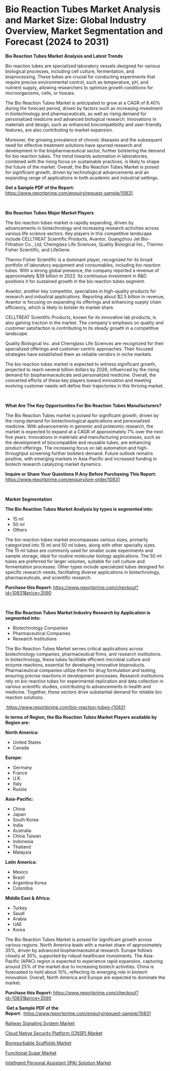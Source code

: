 <p><h1>Bio Reaction Tubes Market Analysis and Market Size: Global Industry Overview, Market Segmentation and Forecast (2024 to 2031)</h1></p><p><strong>Bio Reaction Tubes Market Analysis and Latest Trends</strong></p>
<p><p>Bio reaction tubes are specialized laboratory vessels designed for various biological processes, including cell culture, fermentation, and bioprocessing. These tubes are crucial for conducting experiments that require precise environmental control, such as temperature, pH, and nutrient supply, allowing researchers to optimize growth conditions for microorganisms, cells, or tissues.</p><p>The Bio Reaction Tubes Market is anticipated to grow at a CAGR of 8.40% during the forecast period, driven by factors such as increasing investment in biotechnology and pharmaceuticals, as well as rising demand for personalized medicine and advanced biological research. Innovations in materials and design, such as enhanced biocompatibility and user-friendly features, are also contributing to market expansion. </p><p>Moreover, the growing prevalence of chronic diseases and the subsequent need for effective treatment solutions have spurred research and development in the biopharmaceutical sector, further bolstering the demand for bio reaction tubes. The trend towards automation in laboratories, combined with the rising focus on sustainable practices, is likely to shape the future of the market. Overall, the Bio Reaction Tubes Market is poised for significant growth, driven by technological advancements and an expanding range of applications in both academic and industrial settings.</p></p>
<p><strong>Get a Sample PDF of the Report:&nbsp;</strong> <a href="https://www.reportprime.com/enquiry/request-sample/10831?utm_campaign=1103&utm_medium=2&utm_source=Github&utm_content=ia&utm_term=29112024&utm_id=bio-reaction-tubes">https://www.reportprime.com/enquiry/request-sample/10831</a></p>
<p>&nbsp;</p>
<p><strong>Bio Reaction Tubes Major Market Players</strong></p>
<p><p>The bio reaction tubes market is rapidly expanding, driven by advancements in biotechnology and increasing research activities across various life science sectors. Key players in this competitive landscape include CELLTREAT Scientific Products, Avantor, Guangzhou Jet Bio-Filtration Co., Ltd, Chemglass Life Sciences, Quality Biological Inc., Thermo Fisher Scientific, and LifeGene.</p><p>Thermo Fisher Scientific is a dominant player, recognized for its broad portfolio of laboratory equipment and consumables, including bio reaction tubes. With a strong global presence, the company reported a revenue of approximately $39 billion in 2022. Its continuous investment in R&D positions it for sustained growth in the bio reaction tubes segment.</p><p>Avantor, another key competitor, specializes in high-quality products for research and industrial applications. Reporting about $2.5 billion in revenue, Avantor is focusing on expanding its offerings and enhancing supply chain efficiency, which is likely to bolster its market share.</p><p>CELLTREAT Scientific Products, known for its innovative lab products, is also gaining traction in the market. The company's emphasis on quality and customer satisfaction is contributing to its steady growth in a competitive landscape.</p><p>Quality Biological Inc. and Chemglass Life Sciences are recognized for their specialized offerings and customer-centric approaches. Their focused strategies have established them as reliable vendors in niche markets.</p><p>The bio reaction tubes market is expected to witness significant growth, projected to reach several billion dollars by 2026, influenced by the rising demand for biopharmaceuticals and personalized medicine. Overall, the concerted efforts of these key players toward innovation and meeting evolving customer needs will define their trajectories in this thriving market.</p></p>
<p>&nbsp;</p>
<p><strong>What Are The Key Opportunities For Bio Reaction Tubes Manufacturers?</strong></p>
<p><p>The Bio Reaction Tubes market is poised for significant growth, driven by the rising demand for biotechnological applications and personalized medicine. With advancements in genomic and proteomic research, the market is expected to expand at a CAGR of approximately 7% over the next five years. Innovations in materials and manufacturing processes, such as the development of biocompatible and reusable tubes, are enhancing product offerings. The increasing focus on lab automation and high-throughput screening further bolsters demand. Future outlook remains positive, with emerging markets in Asia-Pacific and increased funding in biotech research catalyzing market dynamics.</p></p>
<p><strong>Inquire or Share Your Questions If Any Before Purchasing This Report:</strong> <a href="https://www.reportprime.com/enquiry/pre-order/10831?utm_campaign=1103&utm_medium=2&utm_source=Github&utm_content=ia&utm_term=29112024&utm_id=bio-reaction-tubes">https://www.reportprime.com/enquiry/pre-order/10831</a></p>
<p>&nbsp;</p>
<p><strong>Market Segmentation</strong></p>
<p><strong>The Bio Reaction Tubes Market Analysis by types is segmented into:</strong></p>
<p><ul><li>15 ml</li><li>50 ml</li><li>Others</li></ul></p>
<p><p>The bio reaction tubes market encompasses various sizes, primarily categorized into 15 ml and 50 ml tubes, along with other specialty sizes. The 15 ml tubes are commonly used for smaller scale experiments and sample storage, ideal for routine molecular biology applications. The 50 ml tubes are preferred for larger volumes, suitable for cell culture and fermentation processes. Other types include specialized tubes designed for specific research needs, facilitating diverse applications in biotechnology, pharmaceuticals, and scientific research.</p></p>
<p><strong>Purchase this Report:&nbsp;</strong><a href="https://www.reportprime.com/checkout?id=10831&price=3590&utm_campaign=1103&utm_medium=2&utm_source=Github&utm_content=ia&utm_term=29112024&utm_id=bio-reaction-tubes">https://www.reportprime.com/checkout?id=10831&price=3590</a></p>
<p>&nbsp;</p>
<p><strong>The Bio Reaction Tubes Market Industry Research by Application is segmented into:</strong></p>
<p><ul><li>Biotechnology Companies</li><li>Pharmaceutical Companies</li><li>Research Institutions</li></ul></p>
<p><p>The Bio Reaction Tubes Market serves critical applications across biotechnology companies, pharmaceutical firms, and research institutions. In biotechnology, these tubes facilitate efficient microbial culture and enzyme reactions, essential for developing innovative bioproducts. Pharmaceutical companies utilize them for drug formulation and testing, ensuring precise reactions in development processes. Research institutions rely on bio reaction tubes for experimental replication and data collection in various scientific studies, contributing to advancements in health and medicine. Together, these sectors drive substantial demand for reliable bio reaction solutions.</p></p>
<p><a href="https://www.reportprime.com/bio-reaction-tubes-r10831?utm_campaign=1103&utm_medium=2&utm_source=Github&utm_content=ia&utm_term=29112024&utm_id=bio-reaction-tubes">&nbsp;https://www.reportprime.com/bio-reaction-tubes-r10831</a></p>
<p><strong>In terms of Region, the Bio Reaction Tubes Market Players available by Region are:</strong></p>
<p>
    <p> <strong> North America: </strong>
        <ul>
            <li>United States</li>
            <li>Canada</li>
        </ul>
        </p> 
    <p> <strong> Europe: </strong>
        <ul>
            <li>Germany</li>
            <li>France</li>
            <li>U.K.</li>
            <li>Italy</li>
            <li>Russia</li>
        </ul>
        </p> 
    <p> <strong> Asia-Pacific: </strong>
        <ul>
            <li>China</li>
            <li>Japan</li>
            <li>South Korea</li>
            <li>India</li>
            <li>Australia</li>
            <li>China Taiwan</li>
            <li>Indonesia</li>
            <li>Thailand</li>
            <li>Malaysia</li>
        </ul>
        </p> 
    <p> <strong> Latin America: </strong>
        <ul>
            <li>Mexico</li>
            <li>Brazil</li>
            <li>Argentina Korea</li>
            <li>Colombia</li>
        </ul>
        </p> 
    <p> <strong> Middle East & Africa: </strong>
        <ul>
            <li>Turkey</li>
            <li>Saudi</li>
            <li>Arabia</li>
            <li>UAE</li>
            <li>Korea</li>
        </ul>
    </p>
    </p>
<p><p>The Bio Reaction Tubes Market is poised for significant growth across various regions. North America leads with a market share of approximately 35%, driven by advanced biopharmaceutical research. Europe follows closely at 30%, supported by robust healthcare investments. The Asia-Pacific (APAC) region is expected to experience rapid expansion, capturing around 25% of the market due to increasing biotech activities. China is forecasted to hold about 10%, reflecting its emerging role in biotech innovation. Overall, North America and Europe are expected to dominate the market.</p></p>
<p><strong>Purchase this Report: </strong><a href="https://www.reportprime.com/checkout?id=10831&price=3590&utm_campaign=1103&utm_medium=2&utm_source=Github&utm_content=ia&utm_term=29112024&utm_id=bio-reaction-tubes">https://www.reportprime.com/checkout?id=10831&price=3590</a></p>
<p>&nbsp;<strong>Get a Sample PDF of the Report:&nbsp;&nbsp;</strong><a href="https://www.reportprime.com/enquiry/request-sample/10831?utm_campaign=1103&utm_medium=2&utm_source=Github&utm_content=ia&utm_term=29112024&utm_id=bio-reaction-tubes">https://www.reportprime.com/enquiry/request-sample/10831</a></p>
<p><strong></strong></p>
<p><p><a href="https://www.linkedin.com/pulse/pioneering-growth-analyzing-global-railway-signaling-system-fe6jf?utm_campaign=1103&utm_medium=2&utm_source=Github&utm_content=ia&utm_term=29112024&utm_id=bio-reaction-tubes">Railway Signaling System Market</a></p><p><a href="https://issuu.com/reportprime-2/docs/cloud-native-security-platform-cnsp_a0159639341159?utm_campaign=1103&utm_medium=2&utm_source=Github&utm_content=ia&utm_term=29112024&utm_id=bio-reaction-tubes">Cloud Native Security Platform (CNSP) Market</a></p><p><a href="https://www.linkedin.com/pulse/dynamics-revenue-generation-bioresorbable-scaffolds-market-j5m7e?utm_campaign=1103&utm_medium=2&utm_source=Github&utm_content=ia&utm_term=29112024&utm_id=bio-reaction-tubes">Bioresorbable Scaffolds Market</a></p><p><a href="https://www.linkedin.com/pulse/functional-sugar-industry-resonance-104-amplification-across-vbfxc?utm_campaign=1103&utm_medium=2&utm_source=Github&utm_content=ia&utm_term=29112024&utm_id=bio-reaction-tubes">Functional Sugar Market</a></p><p><a href="https://issuu.com/reportprime-2/docs/intelligent-personal-assistant-ipa-_9c3770c975042f?utm_campaign=1103&utm_medium=2&utm_source=Github&utm_content=ia&utm_term=29112024&utm_id=bio-reaction-tubes">Intelligent Personal Assistant (IPA) Solution Market</a></p></p>
